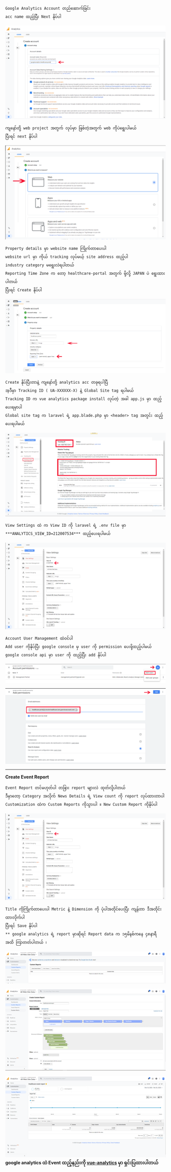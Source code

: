 
```
Google Analytics Account တည်ဆောက်ခြင်း
acc name ထည့်ပြီး Next နိုပ်ပါ
```
![enter image description here](images/17.PNG)
```
ကျနော်တို့ web project အတွက် လုပ်မှာ ဖြစ်တဲ့အတွက် web ကိုပဲရွေးပါမယ်
ပြီးရင် next နိုပ်ပါ
```
![enter image description here](images/18.PNG)
```
Property details မှာ website name ကြိုက်တာပေးပါ
website url မှာ ကိုယ် tracking လုပ်မယ့် site address ထည့်ပါ
industry category မရွေးလဲရပါတယ်
Reporting Time Zone က တော့ healthcare-portal အတွက် မို့လို့ JAPAN ပဲ ရွေးထားပါတယ်
ပြီးရင် Create နိုပ်ပါ
```
![enter image description here](images/19.PNG)
```
Create နိုပ်ပြီးတာနဲ့ ကျနော်တို့ analytics acc တခုရပါပြီ
အ့ဒီမှာ Tracking ID ( UA-XXXXXX-X) နဲ့ Global Site tag ရပါမယ်
Tracking ID က vue analytics package install လုပ်တဲ့ အခါ app.js မှာ ထည့်ပေးရမှာပါ
Global site tag က laravel ရဲ့ app.blade.php မှာ <header> tag အတွင်း ထည့်ပေးရပါမယ်
```
![enter image description here](images/21.PNG)
```
View Settings ထဲ က View ID ကို laravel ရဲ့ .env file မှာ
***ANALYTICS_VIEW_ID=212007534*** ထည့်ပေးရပါမယ်
```
![enter image description here](images/26.PNG)
```
Account User Management ထဲဝင်ပါ
Add user ကိုနိုပ်ပြီး google console မှ user ကို permission ပေးဖို့ထည့်ပါမယ်
google console api မှာ user ကို ထည့်ပြီး add နိုပ်ပါ
```
![enter image description here](images/23.PNG)

![enter image description here](images/25.PNG)

--------------------------------------------------------------------------------------
**Create Event Report**
```
Event Report တင်မဟုတ်ပါ တခြား report များလဲ ထုတ်လို့ပါတယ်
ဒီမှာတော့ Category အလိုက် News Details ရဲ့ View count ကို report လုပ်ထားတာပါ
Customization ထဲက Custom Reports ကိုသွားပါ ။ New Custom Report ကိုနိုပ်ပါ
```
![enter image description here](images/26.PNG)
```
Title ကိုကြိုက်တာပေးပါ Metric နဲ့ Dimension ကို ပုံပါအတိုင်ပေးပြီး ကျန်တာ ဒီအတိုင်းထားလိုက်ပါ
ပြီးရင် Save နိုပ်ပါ 
** google analytics ရဲ့ report မှာဆိုရင် Report data က ၁၅မိနစ်ကနေ ၄၈နာရီ အထိ ကြာတတ်ပါတယ် ၊ 
```
![enter image description here](images/27.PNG)

![enter image description here](images/28.PNG)

![enter image description here](images/29.PNG)
**google analytics ထဲ Event ထည့်နည်းကို [vue-analytics](vue.analytics.md) မှာ ရှင်းပြထားပါတယ်** 
<!--stackedit_data:
eyJoaXN0b3J5IjpbLTE5ODQ2NTA5OTMsMTUyMDE5Mzk4OSw0NT
AzODQ0MDYsLTM5MTczODM3NSwtMTU1MDk5NDE4NCw5MzUxODgy
LDEyMjQyNzQ4MzcsLTkwOTUwNjczNiw3OTY0OTEyNzcsMTcxOT
IxMTA5MCwtMTE1NDA0MDIwOSwtMTc4ODc5ODQyNSwtMTI3MTAw
NjI0MywxOTkyMDA4NzQ4LDEwODA3MzEyMzksMjAzNjYwODU0OS
w2MjU1NjA0MDFdfQ==
-->